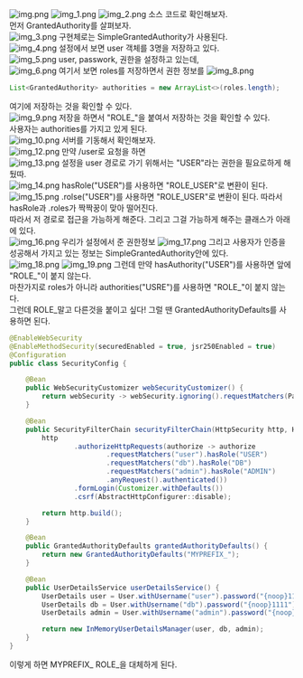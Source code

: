 ![img.png](img.png)
![img_1.png](img_1.png)
![img_2.png](img_2.png)
소스 코드로 확인해보자. <br>
먼저 GrantedAuthority를 살펴보자. <br>
![img_3.png](img_3.png)
구현체로는 SimpleGrantedAuthority가 사용된다. <br>
![img_4.png](img_4.png)
설정에서 보면 user 객체를 3명을 저장하고 있다.  
![img_5.png](img_5.png)
user, passwork, 권한을 설정하고 있는데, <br>
![img_6.png](img_6.png)
여기서 보면 roles를 저장하면서 권한 정보를
![img_8.png](img_8.png)
```java
List<GrantedAuthority> authorities = new ArrayList<>(roles.length);
```
여기에 저장하는 것을 확인할 수 있다. <br>
![img_9.png](img_9.png)
저장을 하면서 "ROLE_"을 붙여서 저장하는 것을 확인할 수 있다. <br>
사용자는 authorities를 가지고 있게 된다. <br>
![img_10.png](img_10.png)
서버를 기동해서 확인해보자. <br>
![img_12.png](img_12.png)
만약 /user로 요청을 하면 <br>
![img_13.png](img_13.png)
설정을 user 경로로 가기 위해서는 "USER"라는 권한을 필요로하게 해 뒀따. <br>
![img_14.png](img_14.png) 
hasRole("USER")를 사용하면 "ROLE_USER"로 변환이 된다. <br>
![img_15.png](img_15.png)
.rolse("USER")를 사용하면 "ROLE_USER"로 변환이 된다. 따라서 hasRole과 .roles가 짝짝꿍이 맞아 떨어진다. <br>
따라서 저 경로로 접근을 가능하게 해준다. 그리고 그걸 가능하게 해주는 클래스가 아래에 있다. <br>
![img_16.png](img_16.png)
우리가 설정에서 준 권한정보
![img_17.png](img_17.png)
그리고 사용자가 인증을 성공해서 가지고 있는 정보는 SimpleGrantedAuthority안에 있다. <br>
![img_18.png](img_18.png)
![img_19.png](img_19.png)
그런데 만약 hasAuthority("USER")를 사용하면 앞에 "ROLE_"이 붙지 않는다. <br>
마찬가지로 roles가 아니라 authorities("USRE")를 사용하면 "ROLE_"이 붙지 않는다. <br>
그런데 ROLE_말고 다른것을 붙이고 싶다! 그럴 땐 GrantedAuthorityDefaults를 사용하면 된다. <br>
```java
@EnableWebSecurity
@EnableMethodSecurity(securedEnabled = true, jsr250Enabled = true)
@Configuration
public class SecurityConfig {

    @Bean
    public WebSecurityCustomizer webSecurityCustomizer() {
        return webSecurity -> webSecurity.ignoring().requestMatchers(PathRequest.toStaticResources().atCommonLocations());
    }

    @Bean
    public SecurityFilterChain securityFilterChain(HttpSecurity http, HandlerMappingIntrospector introspector) throws Exception {
        http
                .authorizeHttpRequests(authorize -> authorize
                        .requestMatchers("user").hasRole("USER")
                        .requestMatchers("db").hasRole("DB")
                        .requestMatchers("admin").hasRole("ADMIN")
                        .anyRequest().authenticated())
                .formLogin(Customizer.withDefaults())
                .csrf(AbstractHttpConfigurer::disable);

        return http.build();
    }

    @Bean
    public GrantedAuthorityDefaults grantedAuthorityDefaults() {
        return new GrantedAuthorityDefaults("MYPREFIX_");
    }

    @Bean
    public UserDetailsService userDetailsService() {
        UserDetails user = User.withUsername("user").password("{noop}1111").roles("USER").build();
        UserDetails db = User.withUsername("db").password("{noop}1111").roles("DB").build();
        UserDetails admin = User.withUsername("admin").password("{noop}1111").roles("ADMIN", "SECURE").build();

        return new InMemoryUserDetailsManager(user, db, admin);
    }
}
```
이렇게 하면 MYPREFIX_ ROLE_을 대체하게 된다. <br>




